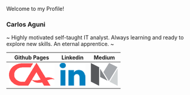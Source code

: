 Welcome to my Profile!

### Carlos Aguni
~ Highly motivated self-taught IT analyst. Always learning and ready to explore new skills. An eternal apprentice. ~

| Github Pages | Linkedin | Medium |
| :----------: | :------: | :----: |
| [![](ca-logo.png)](https://crashlaker.github.io) | [![](linkedin-logo.png)](https://www.linkedin.com/in/carlos-aguni/) | [![](medium-logo.png)](https://medium.com/@crashlaker) |






[ca-logo]: ca-logo.png
